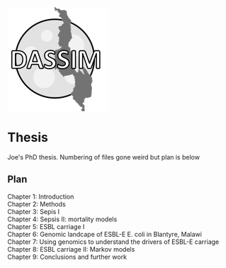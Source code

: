 ![Alt text](misc/logo_bw.png)

# Thesis

Joe's PhD thesis. Numbering of files gone weird but plan is below

## Plan

Chapter 1: Introduction  
Chapter 2: Methods  
Chapter 3: Sepis I  
Chapter 4: Sepsis II: mortality models  
Chapter 5: ESBL carriage I  
Chapter 6: Genomic landcape of ESBL-E E. coli in Blantyre, Malawi  
Chapter 7: Using genomics to understand the drivers of ESBL-E carriage  
Chapter 8: ESBL carriage II: Markov models  
Chapter 9: Conclusions and further work  



